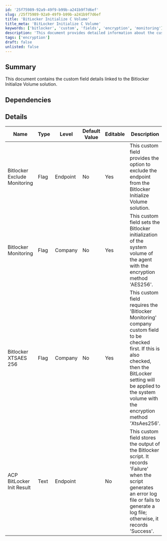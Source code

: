 ```yaml
---
id: '25f75989-92a9-49f9-b99b-a241b9f7d6ef'
slug: /25f75989-92a9-49f9-b99b-a241b9f7d6ef
title: 'BitLocker Initialize C Volume'
title_meta: 'BitLocker Initialize C Volume'
keywords: ['bitlocker', 'custom', 'fields', 'encryption', 'monitoring']
description: 'This document provides detailed information about the custom fields associated with the Bitlocker Initialize Volume solution, including their types, levels, default values, and descriptions.'
tags: ['encryption']
draft: false
unlisted: false
---
```


## Summary

This document contains the custom field details linked to the Bitlocker Initialize Volume solution.

## Dependencies

## Details

| Name                        | Type | Level    | Default Value | Editable | Description                                                                                                                                                    |
|-----------------------------|------|----------|---------------|----------|----------------------------------------------------------------------------------------------------------------------------------------------------------------|
| Bitlocker Exclude Monitoring | Flag | Endpoint | No            | Yes      | This custom field provides the option to exclude the endpoint from the Bitlocker Initialize Volume solution.                                                  |
| Bitlocker Monitoring         | Flag | Company  | No            | Yes      | This custom field sets the Bitlocker initialization of the system volume of the agent with the encryption method 'AES256'.                                   |
| Bitlocker XTSAES 256        | Flag | Company  | No            | Yes      | This custom field requires the 'Bitlocker Monitoring' company custom field to be checked first. If this is also checked, then the BitLocker setting will be applied to the system volume with the encryption method 'XtsAes256'. |
| ACP BitLocker Init Result    | Text | Endpoint |               | No       | This custom field stores the output of the Bitlocker script. It records 'Failure' when the script generates an error log file or fails to generate a log file; otherwise, it records 'Success'. |



